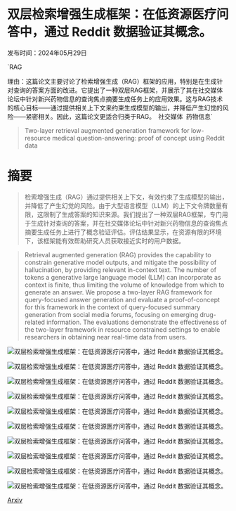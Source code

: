 # 双层检索增强生成框架：在低资源医疗问答中，通过 Reddit 数据验证其概念。

发布时间：2024年05月29日

`RAG

理由：这篇论文主要讨论了检索增强生成（RAG）框架的应用，特别是在生成针对查询的答案方面的改进。它提出了一种双层RAG框架，并展示了其在社交媒体论坛中针对新兴药物信息的查询焦点摘要生成任务上的应用效果。这与RAG技术的核心目标——通过提供相关上下文来约束生成模型的输出，并降低产生幻觉的风险——紧密相关。因此，这篇论文更适合归类于RAG。` `社交媒体` `药物信息`

> Two-layer retrieval augmented generation framework for low-resource medical question-answering: proof of concept using Reddit data

# 摘要

> 检索增强生成（RAG）通过提供相关上下文，有效约束了生成模型的输出，并降低了产生幻觉的风险。由于大型语言模型（LLM）的上下文令牌数量有限，这限制了生成答案的知识来源。我们提出了一种双层RAG框架，专门用于生成针对查询的答案，并在社交媒体论坛中针对新兴药物信息的查询焦点摘要生成任务上进行了概念验证评估。评估结果显示，在资源有限的环境下，该框架能有效帮助研究人员获取接近实时的用户数据。

> Retrieval augmented generation (RAG) provides the capability to constrain generative model outputs, and mitigate the possibility of hallucination, by providing relevant in-context text. The number of tokens a generative large language model (LLM) can incorporate as context is finite, thus limiting the volume of knowledge from which to generate an answer. We propose a two-layer RAG framework for query-focused answer generation and evaluate a proof-of-concept for this framework in the context of query-focused summary generation from social media forums, focusing on emerging drug-related information. The evaluations demonstrate the effectiveness of the two-layer framework in resource constrained settings to enable researchers in obtaining near real-time data from users.

![双层检索增强生成框架：在低资源医疗问答中，通过 Reddit 数据验证其概念。](../../../paper_images/2405.19519/fig1v3.png)

![双层检索增强生成框架：在低资源医疗问答中，通过 Reddit 数据验证其概念。](../../../paper_images/2405.19519/coverage.png)

![双层检索增强生成框架：在低资源医疗问答中，通过 Reddit 数据验证其概念。](../../../paper_images/2405.19519/coherence.png)

![双层检索增强生成框架：在低资源医疗问答中，通过 Reddit 数据验证其概念。](../../../paper_images/2405.19519/relevance.png)

![双层检索增强生成框架：在低资源医疗问答中，通过 Reddit 数据验证其概念。](../../../paper_images/2405.19519/length.png)

![双层检索增强生成框架：在低资源医疗问答中，通过 Reddit 数据验证其概念。](../../../paper_images/2405.19519/hallucination.png)

![双层检索增强生成框架：在低资源医疗问答中，通过 Reddit 数据验证其概念。](../../../paper_images/2405.19519/CLI.png)

![双层检索增强生成框架：在低资源医疗问答中，通过 Reddit 数据验证其概念。](../../../paper_images/2405.19519/QTokenCount.png)

![双层检索增强生成框架：在低资源医疗问答中，通过 Reddit 数据验证其概念。](../../../paper_images/2405.19519/ISTokenCount.png)

![双层检索增强生成框架：在低资源医疗问答中，通过 Reddit 数据验证其概念。](../../../paper_images/2405.19519/CLI.png)

[Arxiv](https://arxiv.org/abs/2405.19519)